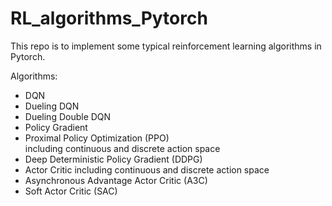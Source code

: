 # RL_algorithms_Pytorch
This repo is to implement some typical reinforcement learning algorithms in Pytorch.

Algorithms:
- DQN
- Dueling DQN
- Dueling Double DQN
- Policy Gradient
- Proximal Policy Optimization (PPO)   
    including continuous and discrete action space
- Deep Deterministic Policy Gradient (DDPG)
- Actor Critic 
    including continuous and discrete action space
- Asynchronous Advantage Actor Critic (A3C)
- Soft Actor Critic (SAC)